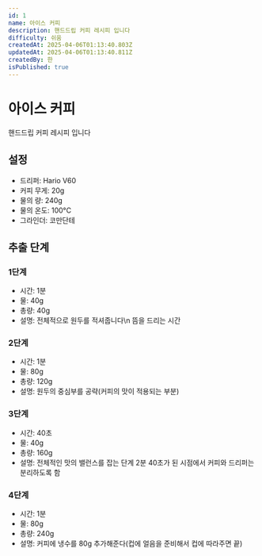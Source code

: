 ```yaml
---
id: 1
name: 아이스 커피
description: 핸드드립 커피 레시피 입니다
difficulty: 쉬움
createdAt: 2025-04-06T01:13:40.803Z
updatedAt: 2025-04-06T01:13:40.811Z
createdBy: 한
isPublished: true
---
```


# 아이스 커피

핸드드립 커피 레시피 입니다

## 설정

- 드리퍼: Hario V60
- 커피 무게: 20g
- 물의 량: 240g
- 물의 온도: 100°C
- 그라인더: 코만단테

## 추출 단계

### 1단계
- 시간: 1분
- 물: 40g
- 총량: 40g
- 설명: 전체적으로 원두를 적셔줍니다\n 뜸을 드리는 시간

### 2단계
- 시간: 1분
- 물: 80g
- 총량: 120g
- 설명: 원두의 중심부를 공략(커피의 맛이 적용되는 부분)
 
### 3단계
- 시간: 40초
- 물: 40g
- 총량: 160g
- 설명: 전체적인 맛의 밸런스를 잡는 단계 2분 40초가 된 시점에서 커피와 드리퍼는 분리하도록 함

### 4단계
- 시간: 1분
- 물: 80g
- 총량: 240g
- 설명: 커피에 냉수를 80g 추가해준다(컵에 얼음을 준비해서 컵에 따라주면 끝)
